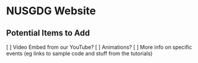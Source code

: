 # NUSGDG Website

## Potential Items to Add
[ ] Video Embed from our YouTube?
[ ] Animations?
[ ] More info on specific events (eg links to sample code and stuff from the tutorials)

